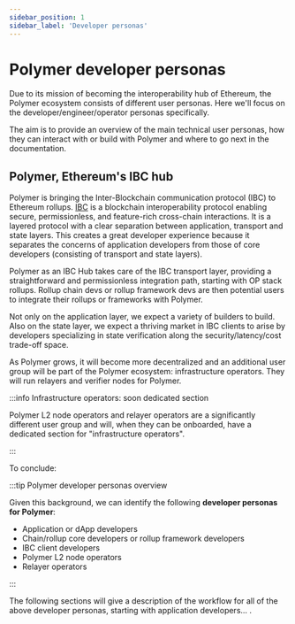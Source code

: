 ```yaml
---
sidebar_position: 1
sidebar_label: 'Developer personas'
---
```


# Polymer developer personas

Due to its mission of becoming the interoperability hub of Ethereum, the Polymer ecosystem consists of different user personas. Here we'll focus on the developer/engineer/operator personas specifically.

The aim is to provide an overview of the main technical user personas, how they can interact with or build with Polymer and where to go next in the documentation.

## Polymer, Ethereum's IBC hub

Polymer is bringing the Inter-Blockchain communication protocol (IBC) to Ethereum rollups. [IBC](../../learn/concepts/ibc/ibc.md) is a blockchain interoperability protocol enabling secure, permissionless, and feature-rich cross-chain interactions. It is a layered protocol with a clear separation between application, transport and state layers. This creates a great developer experience because it separates the concerns of application developers from those of core developers (consisting of transport and state layers).

Polymer as an IBC Hub takes care of the IBC transport layer, providing a straightforward and permissionless integration path, starting with OP stack rollups. Rollup chain devs or rollup framework devs are then potential users to integrate their rollups or frameworks with Polymer.

Not only on the application layer, we expect a variety of builders to build. Also on the state layer, we expect a thriving market in IBC clients to arise by developers specializing in state verification along the security/latency/cost trade-off space.

As Polymer grows, it will become more decentralized and an additional user group will be part of the Polymer ecosystem: infrastructure operators. They will run relayers and verifier nodes for Polymer.

:::info Infrastructure operators: soon dedicated section

Polymer L2 node operators and relayer operators are a significantly different user group and will, when they can be onboarded, have a dedicated section for "infrastructure operators".

:::

To conclude:

:::tip Polymer developer personas overview

Given this background, we can identify the following **developer personas for Polymer**:

- Application or dApp developers
- Chain/rollup core developers or rollup framework developers
- IBC client developers
- Polymer L2 node operators
- Relayer operators

:::

The following sections will give a description of the workflow for all of the above developer personas, starting with application developers... .

